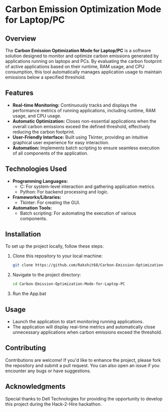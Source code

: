 # Carbon Emission Optimization Mode for Laptop/PC

## Overview

The **Carbon Emission Optimization Mode for Laptop/PC** is a software solution designed to monitor and optimize carbon emissions generated by applications running on laptops and PCs. By evaluating the carbon footprint of active applications based on their runtime, RAM usage, and CPU consumption, this tool automatically manages application usage to maintain emissions below a specified threshold.

## Features

- **Real-time Monitoring:** Continuously tracks and displays the performance metrics of running applications, including runtime, RAM usage, and CPU usage.
- **Automatic Optimization:** Closes non-essential applications when the overall carbon emissions exceed the defined threshold, effectively reducing the carbon footprint.
- **User-Friendly Interface:** Built using Tkinter, providing an intuitive graphical user experience for easy interaction.
- **Automation:** Implements batch scripting to ensure seamless execution of all components of the application.

## Technologies Used

- **Programming Languages:** 
  - C: For system-level interaction and gathering application metrics.
  - Python: For backend processing and logic.
- **Frameworks/Libraries:** 
  - Tkinter: For creating the GUI.
- **Automation Tools:** 
  - Batch scripting: For automating the execution of various components.

## Installation

To set up the project locally, follow these steps:

1. Clone this repository to your local machine:
   ```bash
   git clone https://github.com/Rakshit68/Carbon-Emission-Optimization-Mode-for-Laptop-PC.git
2. Navigate to the project directory:
   ```bash
   cd Carbon-Emission-Optimization-Mode-for-Laptop-PC
3. Run the App.bat

## Usage

- Launch the application to start monitoring running applications.
- The application will display real-time metrics and automatically close unnecessary applications when carbon emissions exceed the threshold.

## Contributing

Contributions are welcome! If you'd like to enhance the project, please fork the repository and submit a pull request. You can also open an issue if you encounter any bugs or have suggestions.

## Acknowledgments
Special thanks to Dell Technologies for providing the opportunity to develop this project during the Hack-2-Hire hackathon.

